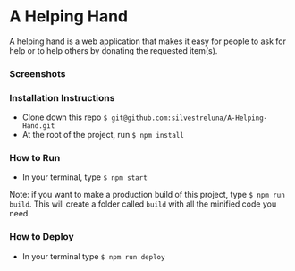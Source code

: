 # A Helping Hand
A helping hand is a web application that makes it easy for people to ask for help or to help others by donating the requested item(s).

### Screenshots


### Installation Instructions
- Clone down this repo `$ git@github.com:silvestreluna/A-Helping-Hand.git`
- At the root of the project, run `$ npm install`

### How to Run
- In your terminal, type `$ npm start`

Note: if you want to make a production build of this project, type `$ npm run build`. This will create a folder called `build` with all the minified code you need.

### How to Deploy
- In your terminal type `$ npm run deploy`

